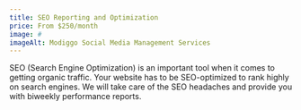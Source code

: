 ```yaml
---
title: SEO Reporting and Optimization
price: From $250/month
image: #
imageAlt: Modiggo Social Media Management Services
---
```


SEO (Search Engine Optimization) is an important tool when it comes to getting organic traffic. Your website has to be SEO-optimized to rank highly on search engines. We will take care of the SEO headaches and provide you with biweekly performance reports.
